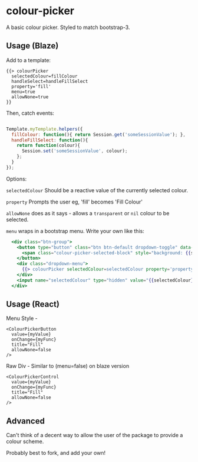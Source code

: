 colour-picker
=======================

A basic colour picker. Styled to match bootstrap-3.



Usage (Blaze)
-----------------------

Add to a template:

```
{{> colourPicker
  selectedColour=fillColour
  handleSelect=handleFillSelect
  property='fill'
  menu=true
  allowNone=true
}}
```


Then, catch events:

```js

Template.myTemplate.helpers({
  fillColour: function(){ return Session.get('someSessionValue'); },
  handleFillSelect: function(){
    return function(colour){
      Session.set('someSessionValue', colour);
    };
  }
});

```


Options:

`selectedColour`
Should be a reactive value of the currently selected colour.

`property`
Prompts the user eg, 'fill' becomes 'Fill Colour'

`allowNone`
does as it says - allows a `transparent` or `nil` colour to be selected.

`menu`
wraps in a bootstrap menu. Write your own like this:



```handlebars
  <div class="btn-group">
    <button type="button" class="btn btn-default dropdown-toggle" data-toggle="dropdown">
      <span class="colour-picker-selected-block" style="background: {{selectedColour}};"></span>&nbsp;&nbsp;<span class="caret"></span>
    </button>
    <div class="dropdown-menu">
      {{> colourPicker selectedColour=selectedColour property='propertyName' menu=false allowNone=true}}
    </div>
    <input name="selectedColour" type="hidden" value="{{selectedColour}}"/>
  </div>
```

Usage (React)
-----------------------

Menu Style -
```
<ColourPickerButton
  value={myValue}
  onChange={myFunc}
  title="Fill"
  allowNone=false
/>
```

Raw Div - Similar to (menu=false) on blaze version
```
<ColourPickerControl
  value={myValue}
  onChange={myFunc}
  title="Fill"
  allowNone=false
/>
```



Advanced
-----------------------

Can't think of a decent way to allow the user of the package to provide a colour scheme.

Probably best to fork, and add your own!

